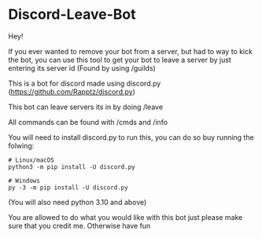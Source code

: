 # Discord-Leave-Bot

Hey!

If you ever wanted to remove your bot from a server, but had to way to kick the bot, you can use this tool to get your bot to leave a server by just entering its server id (Found by using /guilds)

This is a bot for discord made using discord.py (https://github.com/Rapptz/discord.py)

This bot can leave servers its in by doing /leave

All commands can be found with /cmds and /info

You will need to install discord.py to run this, you can do so buy running the folwing:
``` 
# Linux/macOS
python3 -m pip install -U discord.py

# Windows
py -3 -m pip install -U discord.py
```
(You will also need python 3.10 and above)

You are allowed to do what you would like with this bot just please make sure that you credit me. Otherwise have fun
